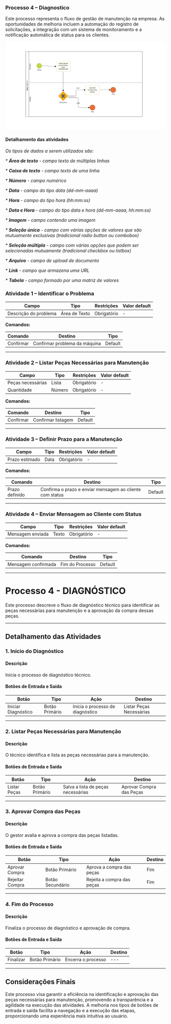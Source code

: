 ### Processo 4 – Diagnostico

Este processo representa o fluxo de gestão de manutenção na empresa. As oportunidades de melhoria incluem a automação do registro de solicitações, a integração com um sistema de monitoramento e a notificação automática de status para os clientes.

![Modelo BPMN do Processo](/docs/images/processos/novo/Diagnostico%20BPMN.png)
#### Detalhamento das atividades

_Os tipos de dados a serem utilizados são:_

_* **Área de texto** - campo texto de múltiplas linhas_

_* **Caixa de texto** - campo texto de uma linha_

_* **Número** - campo numérico_

_* **Data** - campo do tipo data (dd-mm-aaaa)_

_* **Hora** - campo do tipo hora (hh:mm:ss)_

_* **Data e Hora** - campo do tipo data e hora (dd-mm-aaaa, hh:mm:ss)_

_* **Imagem** - campo contendo uma imagem_

_* **Seleção única** - campo com várias opções de valores que são mutuamente exclusivas (tradicional radio button ou combobox)_

_* **Seleção múltipla** - campo com várias opções que podem ser selecionadas mutuamente (tradicional checkbox ou listbox)_

_* **Arquivo** - campo de upload de documento_

_* **Link** - campo que armazena uma URL_

_* **Tabela** - campo formado por uma matriz de valores_


### **Atividade 1 – Identificar o Problema**

| **Campo**             | **Tipo** | **Restrições** | **Valor default** |
|----------------------|---------|--------------|----------------|
| Descrição do problema | Área de Texto   | Obrigatório  | -              |

**Comandos:**

| **Comando**            | **Destino**                                | **Tipo**  |
|------------------------|-------------------------------------------|-----------|
| Confirmar | Confirmar problema da máquina | Default   |

---

### **Atividade 2 – Listar Peças Necessárias para Manutenção**

| **Campo**            | **Tipo** | **Restrições** | **Valor default** |
|---------------------|---------|--------------|----------------|
| Peças necessárias  | Lista   | Obrigatório  | -              |
| Quantidade         | Número  | Obrigatório  | -              |

**Comandos:**

| **Comando**        | **Destino**                         | **Tipo**  |
|-------------------|------------------------------------|-----------|
| Confirmar         | Confirmar listagem   | Default   |

---

### **Atividade 3 – Definir Prazo para a Manutenção**

| **Campo**       | **Tipo** | **Restrições** | **Valor default** |
|--------------|---------|--------------|----------------|
| Prazo estimado | Data    | Obrigatório  | -              |

**Comandos:**

| **Comando**      | **Destino**                           | **Tipo**  |
|-----------------|--------------------------------------|-----------|
| Prazo definido | Confirma o prazo e enviar mensagem ao cliente com status | Default   |

---

### **Atividade 4 – Enviar Mensagem ao Cliente com Status**

| **Campo**          | **Tipo** | **Restrições** | **Valor default** |
|-------------------|---------|--------------|----------------|
| Mensagem enviada | Texto   | Obrigatório  | -              |

**Comandos:**

| **Comando**          | **Destino**          | **Tipo**  |
|---------------------|---------------------|-----------|
| Mensagem confirmada | Fim do Processo     | Default   |

---
# Processo 4 - DIAGNÓSTICO

Este processo descreve o fluxo de diagnóstico técnico para identificar as peças necessárias para manutenção e a aprovação da compra dessas peças.

---

## Detalhamento das Atividades

### 1. Início do Diagnóstico
#### Descrição
Inicia o processo de diagnóstico técnico.

#### Botões de Entrada e Saída
| **Botão**               | **Tipo**        | **Ação**                                      | **Destino**                  |
|-------------------------|-----------------|-----------------------------------------------|------------------------------|
| Iniciar Diagnóstico     | Botão Primário  | Inicia o processo de diagnóstico             | Listar Peças Necessárias     |

---

### 2. Listar Peças Necessárias para Manutenção
#### Descrição
O técnico identifica e lista as peças necessárias para a manutenção.

#### Botões de Entrada e Saída
| **Botão**               | **Tipo**        | **Ação**                                      | **Destino**                  |
|-------------------------|-----------------|-----------------------------------------------|------------------------------|
| Listar Peças            | Botão Primário  | Salva a lista de peças necessárias           | Aprovar Compra das Peças     |

---

### 3. Aprovar Compra das Peças
#### Descrição
O gestor avalia e aprova a compra das peças listadas.

#### Botões de Entrada e Saída
| **Botão**               | **Tipo**        | **Ação**                                      | **Destino**                  |
|-------------------------|-----------------|-----------------------------------------------|------------------------------|
| Aprovar Compra          | Botão Primário  | Aprova a compra das peças                     | Fim                          |
| Rejeitar Compra         | Botão Secundário| Rejeita a compra das peças                    | Fim                          |

---

### 4. Fim do Processo
#### Descrição
Finaliza o processo de diagnóstico e aprovação de compra.

#### Botões de Entrada e Saída
| **Botão**               | **Tipo**        | **Ação**                                      | **Destino**                  |
|-------------------------|-----------------|-----------------------------------------------|------------------------------|
| Finalizar               | Botão Primário  | Encerra o processo                            | ---                          |

---

## Considerações Finais
Este processo visa garantir a eficiência na identificação e aprovação das peças necessárias para manutenção, promovendo a transparência e a agilidade na execução das atividades. A melhoria nos tipos de botões de entrada e saída facilita a navegação e a execução das etapas, proporcionando uma experiência mais intuitiva ao usuário.
